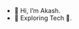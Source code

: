 - 👋 Hi, I’m Akash.
- 🌱 Exploring Tech 🚀.

<!---
akverma2496/akverma2496 is a ✨ special ✨ repository because its `README.md` (this file) appears on your GitHub profile.
You can click the Preview link to take a look at your changes.
--->
